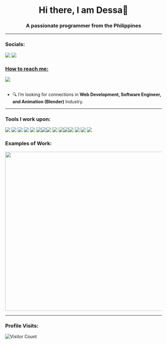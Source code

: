 <h1 align="center">Hi there, I am Dessa👋</h1>
<h3 align="center">A passionate programmer from the Philippines</h3>

------------------------------------------- 

### Socials: 
<a href="https://www.linkedin.com/in/dessa-mae-de-vera-350b49295/"><img src="https://img.shields.io/badge/dessamaedevera-%230077B5.svg?&style=for-the-badge&logo=linkedin&logoColor=white"></a> <a href="https://www.facebook.com/profile.php?id=100008166853108"><img src="https://img.shields.io/badge/dessamaedevera-1877F2?style=for-the-badge&logo=facebook&logoColor=white">
<br>

### How to reach me: 
<a href="mailto: dessadevera00@gmail.com">
<img src="https://img.shields.io/badge/dessamaedevera00%40gmail.com-7B83EB?&style=for-the-badge&logo=Microsoft-outlook&logoColor=white" ></a><br> <br>


- 🔍 I’m looking for connections in <strong>Web Development, Software Engineer, and Animation (Blender)</strong> Industry.


------------------------------------------- 

### Tools I work upon:

<img src="https://img.shields.io/badge/html5-%23E34F26.svg?style=for-the-badge&logo=html5&logoColor=white">   <img src="https://img.shields.io/badge/css3%20-%2314354C.svg?&style=for-the-badge&logo=css3&logoColor=white">   <img src="https://img.shields.io/badge/javascript%20-%23323330.svg?&style=for-the-badge&logo=javascript&logoColor=%23F7DF1E"> <img src ="https://img.shields.io/badge/python-3670A0?style=for-the-badge&logo=python&logoColor=ffdd54"> <img src="https://img.shields.io/badge/Visual%20Studio%20Code-0078d7.svg?style=for-the-badge&logo=visual-studio-code&logoColor=white">  <img src ="https://img.shields.io/badge/c%23-%23239120.svg?style=for-the-badge&logo=csharp&logoColor=white"><img src ="https://img.shields.io/badge/Visual%20Studio-5C2D91.svg?style=for-the-badge&logo=visual-studio&logoColor=white"><img src="https://img.shields.io/badge/Canva-%2300C4CC.svg?style=for-the-badge&logo=Canva&logoColor=white"> <img src="https://img.shields.io/badge/figma-%23F24E1E.svg?style=for-the-badge&logo=figma&logoColor=white"> <img src = "https://img.shields.io/badge/java-%23ED8B00.svg?style=for-the-badge&logo=openjdk&logoColor=white"><img src ="https://img.shields.io/badge/IntelliJIDEA-000000.svg?style=for-the-badge&logo=intellij-idea&logoColor=white"><img src="https://img.shields.io/badge/Eclipse-FE7A16.svg?style=for-the-badge&logo=Eclipse&logoColor=white"> <img src ="https://img.shields.io/badge/Firebase-039BE5?style=for-the-badge&logo=Firebase&logoColor=white"> <img src ="https://img.shields.io/badge/Microsoft%20SQL%20Server-CC2927?style=for-the-badge&logo=microsoft%20sql%20server&logoColor=white"> <img src ="https://img.shields.io/badge/blender-%23F5792A.svg?style=for-the-badge&logo=blender&logoColor=white"> 


### Examples of Work:
<img src ="Kiosk-order (1).gif" width ="512">


------------------------------------------- 

### Profile Visits:
![Visitor Count](https://profile-counter.glitch.me/{dessagdevera}/count.svg)

